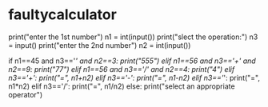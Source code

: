 # faultycalculator

print("enter the 1st number")
n1 = int(input())
print("slect the operation:")
n3 = input()
print("enter the 2nd number")
n2 = int(input())

if n1==45 and n3=='*' and n2==3:
    print("555")
elif n1==56 and n3=='+' and n2==9:
    print("77")
elif n1==56 and n3=='/' and n2==4:
    print("4")
elif n3=='+':
    print("=", n1+n2)
elif n3=='-':
    print("=", n1-n2)
elif n3=='*':
    print("=", n1*n2)
elif n3=='/':
    print("=", n1/n2)
else:
    print("select an appropriate operator")

